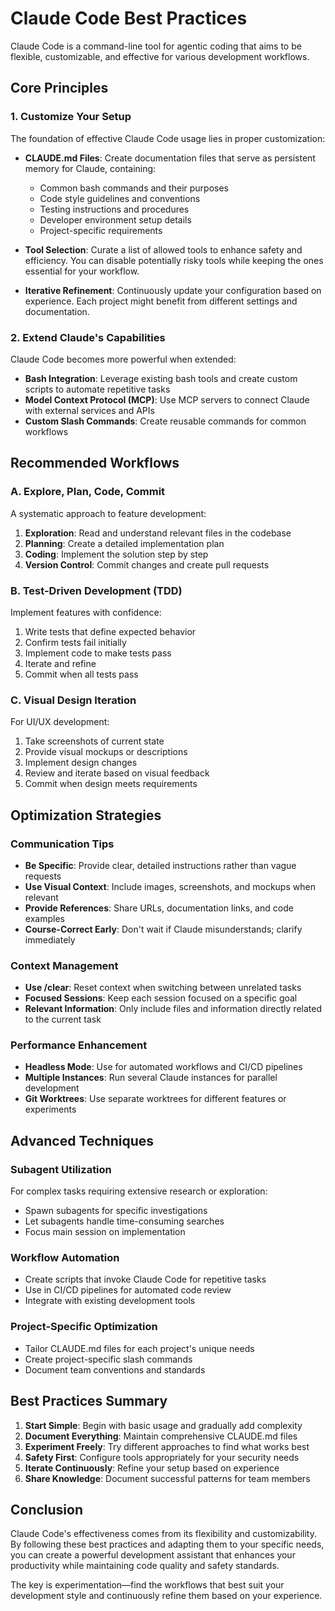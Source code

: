 # Claude Code Best Practices

Claude Code is a command-line tool for agentic coding that aims to be flexible, customizable, and effective for various development workflows.

## Core Principles

### 1. Customize Your Setup

The foundation of effective Claude Code usage lies in proper customization:

- **CLAUDE.md Files**: Create documentation files that serve as persistent memory for Claude, containing:
  - Common bash commands and their purposes
  - Code style guidelines and conventions
  - Testing instructions and procedures
  - Developer environment setup details
  - Project-specific requirements

- **Tool Selection**: Curate a list of allowed tools to enhance safety and efficiency. You can disable potentially risky tools while keeping the ones essential for your workflow.

- **Iterative Refinement**: Continuously update your configuration based on experience. Each project might benefit from different settings and documentation.

### 2. Extend Claude's Capabilities

Claude Code becomes more powerful when extended:

- **Bash Integration**: Leverage existing bash tools and create custom scripts to automate repetitive tasks
- **Model Context Protocol (MCP)**: Use MCP servers to connect Claude with external services and APIs
- **Custom Slash Commands**: Create reusable commands for common workflows

## Recommended Workflows

### A. Explore, Plan, Code, Commit

A systematic approach to feature development:

1. **Exploration**: Read and understand relevant files in the codebase
2. **Planning**: Create a detailed implementation plan
3. **Coding**: Implement the solution step by step
4. **Version Control**: Commit changes and create pull requests

### B. Test-Driven Development (TDD)

Implement features with confidence:

1. Write tests that define expected behavior
2. Confirm tests fail initially
3. Implement code to make tests pass
4. Iterate and refine
5. Commit when all tests pass

### C. Visual Design Iteration

For UI/UX development:

1. Take screenshots of current state
2. Provide visual mockups or descriptions
3. Implement design changes
4. Review and iterate based on visual feedback
5. Commit when design meets requirements

## Optimization Strategies

### Communication Tips

- **Be Specific**: Provide clear, detailed instructions rather than vague requests
- **Use Visual Context**: Include images, screenshots, and mockups when relevant
- **Provide References**: Share URLs, documentation links, and code examples
- **Course-Correct Early**: Don't wait if Claude misunderstands; clarify immediately

### Context Management

- **Use /clear**: Reset context when switching between unrelated tasks
- **Focused Sessions**: Keep each session focused on a specific goal
- **Relevant Information**: Only include files and information directly related to the current task

### Performance Enhancement

- **Headless Mode**: Use for automated workflows and CI/CD pipelines
- **Multiple Instances**: Run several Claude instances for parallel development
- **Git Worktrees**: Use separate worktrees for different features or experiments

## Advanced Techniques

### Subagent Utilization

For complex tasks requiring extensive research or exploration:
- Spawn subagents for specific investigations
- Let subagents handle time-consuming searches
- Focus main session on implementation

### Workflow Automation

- Create scripts that invoke Claude Code for repetitive tasks
- Use in CI/CD pipelines for automated code review
- Integrate with existing development tools

### Project-Specific Optimization

- Tailor CLAUDE.md files for each project's unique needs
- Create project-specific slash commands
- Document team conventions and standards

## Best Practices Summary

1. **Start Simple**: Begin with basic usage and gradually add complexity
2. **Document Everything**: Maintain comprehensive CLAUDE.md files
3. **Experiment Freely**: Try different approaches to find what works best
4. **Safety First**: Configure tools appropriately for your security needs
5. **Iterate Continuously**: Refine your setup based on experience
6. **Share Knowledge**: Document successful patterns for team members

## Conclusion

Claude Code's effectiveness comes from its flexibility and customizability. By following these best practices and adapting them to your specific needs, you can create a powerful development assistant that enhances your productivity while maintaining code quality and safety standards.

The key is experimentation—find the workflows that best suit your development style and continuously refine them based on your experience.